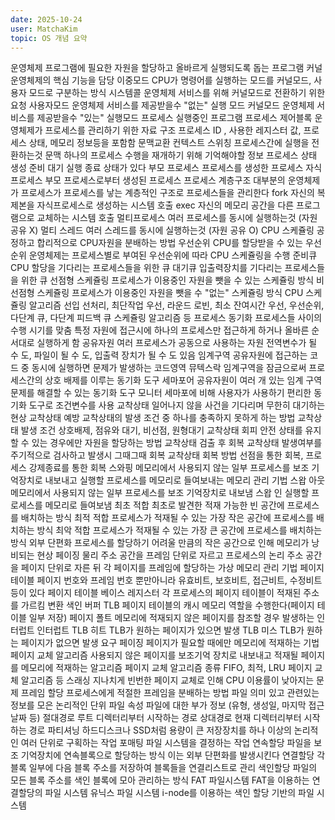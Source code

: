 ```yaml
---
date: 2025-10-24
user: MatchaKim
topic: OS 개념 요약
---
```


운영체제 프로그램에 필요한 자원을 할당하고 올바르게 실행되도록 돕는 프로그램
커널 운영체제의 핵심 기능을 담당
이중모드 CPU가 명령어를 실행하는 모드를 커널모드, 사용자 모드로 구분하는 방식
시스템콜 운영체제 서비스를 위해 커널모드로 전환하기 위한 요청
사용자모드 운영체제 서비스를 제공받을수 "없는" 실행 모드
커널모드 운영체제 서비스를 제공받을수 "있는" 실행모드
프로세스 실행중인 프로그램
프로세스 제어블록 운영체제가 프로세스를 관리하기 위한 자료 구조 프로세스 ID , 사용한 레지스터 값, 프로세스 상태, 메모리 정보등을 포함함
문맥교환 컨텍스트 스위칭 프로세스간에 실행을 전환하는것
문맥 하나의 프로세스 수행을 재개하기 위해 기억해야할 정보
프로세스 상태 생성 준비 대기 실행 종료 상태가 있다
부모 프로세스 프로세스를 생성한 프로세스
자식프로세스 부모 프로세스로부터 생성된 프로세스
프로세스 계층구조 대부분의 운영체제가 프로세스가 프로세스를 낳는 계층적인 구조로 프로세스들을 관리한다
fork 자신의 복제본을 자식프로세스로 생성하는 시스템 호출
exec 자신의 메모리 공간을 다른 프로그램으로 교체하는 시스템 호출
멀티프로세스 여러 프로세스를 동시에 실행하는것 (자원 공유 X)
멀티 스레드 여러 스레드를 동시에 실행하는것 (자원 공유 O)
CPU 스케쥴링 공정하고 합리적으로 CPU자원을 분배하는 방법
우선순위 CPU를 할당받을 수 있는 우선순위 운영체제는 프로세스별로 부여된 우선순위에 따라 CPU 스케쥴링을 수행
준비큐 CPU 할당을 기다리는 프로세스들을 위한 큐
대기큐 입출력장치를 기다리는 프로세스들을 위한 큐
선점형 스케쥴링 프로세스가 이용중인 자원을 뺏을 수 있는 스케쥴링 방식
비선점형 스케쥴링 프로세스가 이용중인 자원을 뺏을 수 "없는" 스케쥴링 방식
CPU 스케쥴링 알고리즘 선입 선처리, 최단작업 우선, 라운드 로빈, 최소 잔여시간 우선, 우선순위, 다단계 큐, 다단계 피드백 큐 스케쥴링 알고리즘 등
프로세스 동기화 프로세스들 사이의 수행 시기를 맞춤 특정 자원에 접근시에 하나의 프로세스만 접근하게 하거나 올바른 순서대로 실행하게 함
공유자원 여러 프로세스가 공동으로 사용하는 자원 전역변수가 될 수 도, 파일이 될 수 도, 입출력 장치가 될 수 도 있음
임계구역 공유자원에 접근하는 코드 중 동시에 실행하면 문제가 발생하는 코드영역
뮤텍스락 임계구역을 잠금으로써 프로세스간의 상호 배제를 이루는 동기화 도구
세마포어 공유자원이 여러 개 있는 임계 구역 문제를 해결할 수 있는 동기화 도구
모니터 세마포에 비해 사용자가 사용하기 편리한 동기화 도구로 조건변수를 사용
교착상태 일어나지 않을 사건을 기다리며 무한히 대기하는 현상
교착상태 예방 교착상태의 발생 조건 중 하나를 충족하지 못하게 하는 방법
교착상태 발생 조건 상호배제, 점유와 대기, 비선점, 원형대기
교착상태 회피 안전 상태를 유지할 수 있는 경우에만 자원을 할당하는 방법
교착상태 검출 후 회복 교착상태 발생여부를 주기적으로 검사하고 발생시 그때그때 회복
교착상태 회복 방법 선점을 통한 회복, 프로세스 강제종료를 통한 회복
스와핑 메모리에서 사용되지 않는 일부 프로세스를 보조 기억장치로 내보내고 실행할 프로세스를 메모리로 들여보내는 메모리 관리 기법
스왑 아웃 메모리에서 사용되지 않는 일부 프로세스를 보조 기억장치로 내보냄
스왑 인 실행할 프로세스를 메모리로 들여보냄
최초 적합 최초로 발견한 적재 가능한 빈 공간에 프로세스를 배치하는 방식
최적 적합 프로세스가 적재될 수 있는 가장 작은 공간에 프로세스를 배치하는 방식
최악 적합 프로세스가 적재될 수 있는 가장 큰 공간에 프로세스를 배치하는 방식
외부 단편화 프로세스를 할당하기 어려울 만큼의 작은 공간으로 인해 메모리가 낭비되는 현상
페이징 물리 주소 공간을 프레임 단위로 자르고 프로세스의 논리 주소 공간을 페이지 단위로 자른 뒤 각 페이지를 프레임에 할당하는 가상 메모리 관리 기법
페이지 테이블 페이지 번호와 프레임 번호 뿐만아니라 유효비트, 보호비트, 접근비트, 수정비트 등이 있다
페이지 테이블 베이스 레지스터 각 프로세스의 페이지 테이블이 적재된 주소를 가르킴
변환 색인 버퍼 TLB 페이지 테이블의 캐시 메모리 역할을 수행한다(페이지 테이블 일부 저장)
페이지 폴트 메모리에 적재되지 않은 페이지를 참조할 경우 발생하는 인터럽트
인터럽트
TLB 히트 TLB가 원하는 페이지가 있으면 발생
TLB 미스 TLB가 원하는 페이지가 없으면 발생
요구 페이징 페이지가 필요할 때에만 메모리에 적재하는 기법
페이지 교체 알고리즘 사용되지 않은 페이지를 보조기억 장치로 내보내고 적재될 페이지를 메모리에 적재하는 알고리즘
페이지 교체 알고리즘 종류 FIFO, 최적, LRU 페이지 교체 알고리즘 등
스래싱 지나치게 빈번한 페이지 교체로 인해 CPU 이용률이 낮아지는 문제
프레임 할당 프로세스에게 적절한 프레임을 분배하는 방법
파일 의미 있고 관련있는 정보를 모은 논리적인 단위
파일 속성 파일에 대한 부가 정보 (유형, 생성일, 마지막 접근날짜 등)
절대경로 루트 디렉터리부터 시작하는 경로
상대경로 현재 디렉터리부터 시작하는 경로
파티셔닝 하드디스크나 SSD처럼 용량이 큰 저장장치를 하나 이상의 논리적인 여러 단위로 구획하는 작업
포매팅 파일 시스템을 결정하는 작업
연속할당 파일을 보조 기억장치에 연속블록으로 할당하는 방식 이는 외부 단편화를 발생시킨다
연결할당 각 블록 일부에 다음 블록 주소를 저장하여 블록들을 연결리스트로 관리
색인할당 파일의 모든 블록 주소를 색인 블록에 모아 관리하는 방식
FAT 파일시스템 FAT을 이용하는 연결할당의 파일 시스템
유닉스 파일 시스템 i-node를 이용하는 색인 할당 기반의 파일 시스템
